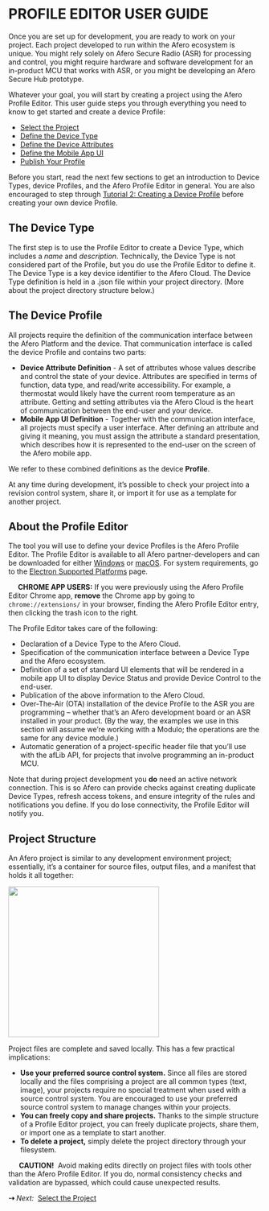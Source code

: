 # PROFILE EDITOR USER GUIDE

Once you are set up for development, you are ready to work on your project. Each project developed to run within the Afero ecosystem is unique. You might rely solely on Afero Secure Radio (ASR) for processing and control, you might require hardware and software development for an in-product MCU that works with ASR, or you might be developing an Afero Secure Hub prototype.

Whatever your goal, you will start by creating a project using the Afero Profile Editor. This user guide steps you through everything you need to know to get started and create a device Profile:

- [Select the Project](../SelectProject)
- [Define the Device Type](../DeviceType)
- [Define the Device Attributes](../AttrDef)
- [Define the Mobile App UI](../AppUIDef)
- [Publish Your Profile](../Publish)

Before you start, read the next few sections to get an introduction to Device Types, device Profiles, and the Afero Profile Editor in general. You are also encouraged to step through [Tutorial 2: Creating a Device Profile](../Lesson2) before creating your own device Profile.

## The Device Type

The first step is to use the Profile Editor to create a Device Type, which includes a *name* and *description*. Technically, the Device Type is not considered part of the Profile, but you do use the Profile Editor to define it. The Device Type is a key device identifier to the Afero Cloud. The Device Type definition is held in a .json file within your project directory. (More about the project directory structure below.)

## The Device Profile

All projects require the definition of the communication interface between the Afero Platform and the device. That communication interface is called the device Profile and contains two parts:

- **Device Attribute Definition** - A set of attributes whose values describe and control the state of your device. Attributes are specified in terms of function, data type, and read/write accessibility. For example, a thermostat would likely have the current room temperature as an attribute. Getting and setting attributes via the Afero Cloud is the heart of communication between the end-user and your device.
- **Mobile App UI Definition** - Together with the communication interface, all projects must specify a user interface. After defining an attribute and giving it meaning, you must assign the attribute a standard presentation, which describes how it is represented to the end-user on the screen of the Afero mobile app.

We refer to these combined definitions as the device **Profile**.

At any time during development, it’s possible to check your project into a revision control system, share it, or import it for use as a template for another project.

## About the Profile Editor

The tool you will use to define your device Profiles is the Afero Profile Editor. The Profile Editor is available to all Afero partner-developers and can be downloaded for either [Windows](http://cdn.afero.io/latest-ape/win) or [macOS](http://cdn.afero.io/latest-ape/mac). For system requirements, go to the [Electron Supported Platforms](https://www.electronjs.org/docs/tutorial/support) page.

<div class="af-callout">
<div class="callout-text">
<p><img src="../img/Note.svg" width="15" style="vertical-align:bottom;padding:0"> <strong>CHROME APP USERS:</strong> If you were previously using the Afero Profile Editor Chrome app, <strong>remove</strong> the Chrome app by going to <code>chrome://extensions/</code> in your browser, finding the Afero Profile Editor entry, then clicking the trash icon to the right.</p>
</div>
</div>

The Profile Editor takes care of the following:

- Declaration of a Device Type to the Afero Cloud.
- Specification of the communication interface between a Device Type and the Afero ecosystem.
- Definition of a set of standard UI elements that will be rendered in a mobile app UI to display Device Status and provide Device Control to the end-user.
- Publication of the above information to the Afero Cloud.
- Over-The-Air (OTA) installation of the device Profile to the ASR you are programming – whether that’s an Afero development board or an ASR installed in your product. (By the way, the examples we use in this section will assume we’re working with a Modulo; the operations are the same for any device module.)
- Automatic generation of a project-specific header file that you’ll use with the afLib API, for projects that involve programming an in-product MCU.

Note that during project development you **do** need an active network connection. This is so Afero can provide checks against creating duplicate Device Types, refresh access tokens, and ensure integrity of the rules and notifications you define. If you do lose connectivity, the Profile Editor will notify you.

## Project Structure

An Afero project is similar to any development environment project; essentially, it’s a container for source files, output files, and a manifest that holds it all together:

<img src="../img/APE-ProjectStructure.png" width="300" style="vertical-align:middle;margin:0px 0px;border:none">

Project files are complete and saved locally. This has a few practical implications:

- **Use your preferred source control system.** Since all files are stored locally and the files comprising a project are all common types (text, image), your projects require no special treatment when used with a source control system. You are encouraged to use your preferred source control system to manage changes within your projects.
- **You can freely copy and share projects.** Thanks to the simple structure of a Profile Editor project, you can freely duplicate projects, share them, or import one as a template to start another.
- **To delete a project,** simply delete the project directory through your filesystem.

<div class="af-callout-caution">
	<div class="callout-text">
	<p><img src="../img/Caution.svg" width="17" style="vertical-align:bottom;padding:0"> <strong>CAUTION!</strong>&nbsp; Avoid making edits directly on project files with tools other than the Afero Profile Editor. If you do, normal consistency checks and validation are bypassed, which could cause unexpected results.</p>
	</div>
</div>

<strong>&#8674;</strong> <em>Next:</em>&nbsp;&nbsp;[Select the Project](../SelectProject)